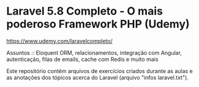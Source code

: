 # Laravel 5.8 Completo - O mais poderoso Framework PHP (Udemy)
https://www.udemy.com/laravelcompleto/

Assuntos :: Eloquent ORM, relacionamentos, integração com Angular, autenticação, filas de emails, cache com Redis e muito mais

Este repositório contém arquivos de exercícios criados durante as aulas e as anotações dos tópicos acerca do Laravel (arquivo "infos laravel.txt").
